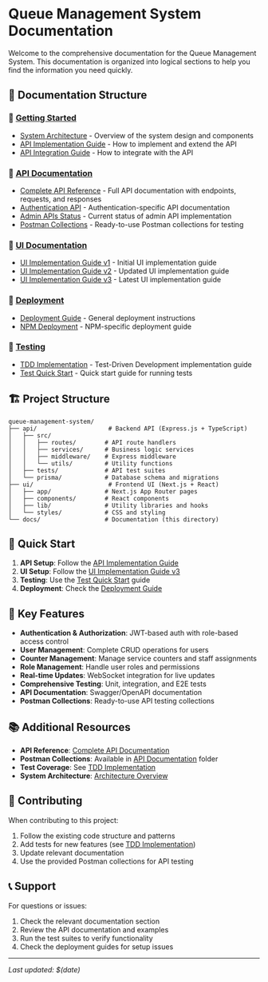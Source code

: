 # Queue Management System Documentation

Welcome to the comprehensive documentation for the Queue Management System. This documentation is organized into logical sections to help you find the information you need quickly.

## 📁 Documentation Structure

### 🚀 [Getting Started](./guides/)

- [System Architecture](./guides/system-architecture.md) - Overview of the system design and components
- [API Implementation Guide](./guides/api-implementation-guide.md) - How to implement and extend the API
- [API Integration Guide](./guides/api-integration-guide.md) - How to integrate with the API

### 🔌 [API Documentation](./api/)

- [Complete API Reference](./api/API_DOCUMENTATION.md) - Full API documentation with endpoints, requests, and responses
- [Authentication API](./api/authentication-api.md) - Authentication-specific API documentation
- [Admin APIs Status](./api/ADMIN_APIS_STATUS.md) - Current status of admin API implementation
- [Postman Collections](./api/) - Ready-to-use Postman collections for testing

### 🎨 [UI Documentation](./ui/)

- [UI Implementation Guide v1](./ui/ui-implementation-guide.md) - Initial UI implementation guide
- [UI Implementation Guide v2](./ui/ui-implementation-guide-v2.md) - Updated UI implementation guide
- [UI Implementation Guide v3](./ui/ui-implementation-guide-v3.md) - Latest UI implementation guide

### 🚀 [Deployment](./deployment/)

- [Deployment Guide](./deployment/DEPLOYMENT.md) - General deployment instructions
- [NPM Deployment](./deployment/DEPLOYMENT-NPM.md) - NPM-specific deployment guide

### 🧪 [Testing](./testing/)

- [TDD Implementation](./testing/TDD_IMPLEMENTATION.md) - Test-Driven Development implementation guide
- [Test Quick Start](./testing/TEST_QUICK_START.md) - Quick start guide for running tests

## 🏗️ Project Structure

```
queue-management-system/
├── api/                    # Backend API (Express.js + TypeScript)
│   ├── src/
│   │   ├── routes/        # API route handlers
│   │   ├── services/      # Business logic services
│   │   ├── middleware/    # Express middleware
│   │   └── utils/         # Utility functions
│   ├── tests/             # API test suites
│   └── prisma/            # Database schema and migrations
├── ui/                     # Frontend UI (Next.js + React)
│   ├── app/               # Next.js App Router pages
│   ├── components/        # React components
│   ├── lib/               # Utility libraries and hooks
│   └── styles/            # CSS and styling
└── docs/                  # Documentation (this directory)
```

## 🚀 Quick Start

1. **API Setup**: Follow the [API Implementation Guide](./guides/api-implementation-guide.md)
2. **UI Setup**: Follow the [UI Implementation Guide v3](./ui/ui-implementation-guide-v3.md)
3. **Testing**: Use the [Test Quick Start](./testing/TEST_QUICK_START.md) guide
4. **Deployment**: Check the [Deployment Guide](./deployment/DEPLOYMENT.md)

## 🔧 Key Features

- **Authentication & Authorization**: JWT-based auth with role-based access control
- **User Management**: Complete CRUD operations for users
- **Counter Management**: Manage service counters and staff assignments
- **Role Management**: Handle user roles and permissions
- **Real-time Updates**: WebSocket integration for live updates
- **Comprehensive Testing**: Unit, integration, and E2E tests
- **API Documentation**: Swagger/OpenAPI documentation
- **Postman Collections**: Ready-to-use API testing collections

## 📚 Additional Resources

- **API Reference**: [Complete API Documentation](./api/API_DOCUMENTATION.md)
- **Postman Collections**: Available in [API Documentation](./api/) folder
- **Test Coverage**: See [TDD Implementation](./testing/TDD_IMPLEMENTATION.md)
- **System Architecture**: [Architecture Overview](./guides/system-architecture.md)

## 🤝 Contributing

When contributing to this project:

1. Follow the existing code structure and patterns
2. Add tests for new features (see [TDD Implementation](./testing/TDD_IMPLEMENTATION.md))
3. Update relevant documentation
4. Use the provided Postman collections for API testing

## 📞 Support

For questions or issues:

1. Check the relevant documentation section
2. Review the API documentation and examples
3. Run the test suites to verify functionality
4. Check the deployment guides for setup issues

---

_Last updated: $(date)_
